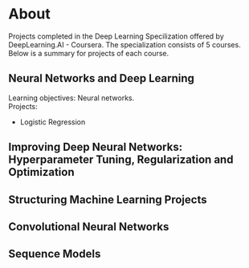 # About
Projects completed in the Deep Learning Specilization offered by DeepLearning.AI - Coursera. The specialization consists of 5 courses. Below is a summary for projects of each course.
## Neural Networks and Deep Learning
Learning objectives: Neural networks. <br />
Projects:
- Logistic Regression
## Improving Deep Neural Networks: Hyperparameter Tuning, Regularization and Optimization
## Structuring Machine Learning Projects
## Convolutional Neural Networks
## Sequence Models
